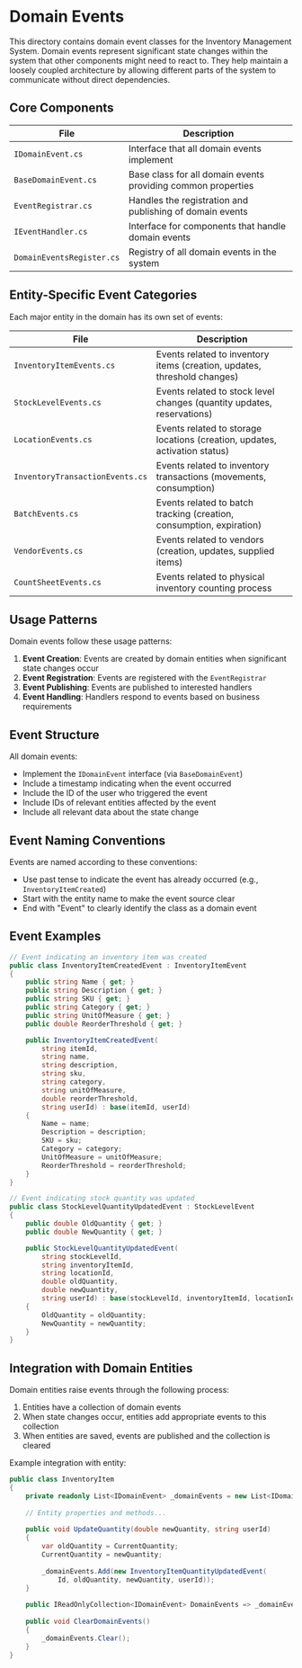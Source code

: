 # Domain Events

This directory contains domain event classes for the Inventory Management System. Domain events represent significant state changes within the system that other components might need to react to. They help maintain a loosely coupled architecture by allowing different parts of the system to communicate without direct dependencies.

## Core Components

| File | Description |
|------|-------------|
| `IDomainEvent.cs` | Interface that all domain events implement |
| `BaseDomainEvent.cs` | Base class for all domain events providing common properties |
| `EventRegistrar.cs` | Handles the registration and publishing of domain events |
| `IEventHandler.cs` | Interface for components that handle domain events |
| `DomainEventsRegister.cs` | Registry of all domain events in the system |

## Entity-Specific Event Categories

Each major entity in the domain has its own set of events:

| File | Description |
|------|-------------|
| `InventoryItemEvents.cs` | Events related to inventory items (creation, updates, threshold changes) |
| `StockLevelEvents.cs` | Events related to stock level changes (quantity updates, reservations) |
| `LocationEvents.cs` | Events related to storage locations (creation, updates, activation status) |
| `InventoryTransactionEvents.cs` | Events related to inventory transactions (movements, consumption) |
| `BatchEvents.cs` | Events related to batch tracking (creation, consumption, expiration) |
| `VendorEvents.cs` | Events related to vendors (creation, updates, supplied items) |
| `CountSheetEvents.cs` | Events related to physical inventory counting process |

## Usage Patterns

Domain events follow these usage patterns:

1. **Event Creation**: Events are created by domain entities when significant state changes occur
2. **Event Registration**: Events are registered with the `EventRegistrar`
3. **Event Publishing**: Events are published to interested handlers
4. **Event Handling**: Handlers respond to events based on business requirements

## Event Structure

All domain events:

- Implement the `IDomainEvent` interface (via `BaseDomainEvent`)
- Include a timestamp indicating when the event occurred
- Include the ID of the user who triggered the event
- Include IDs of relevant entities affected by the event
- Include all relevant data about the state change

## Event Naming Conventions

Events are named according to these conventions:

- Use past tense to indicate the event has already occurred (e.g., `InventoryItemCreated`)
- Start with the entity name to make the event source clear
- End with "Event" to clearly identify the class as a domain event

## Event Examples

```csharp
// Event indicating an inventory item was created
public class InventoryItemCreatedEvent : InventoryItemEvent
{
    public string Name { get; }
    public string Description { get; }
    public string SKU { get; }
    public string Category { get; }
    public string UnitOfMeasure { get; }
    public double ReorderThreshold { get; }

    public InventoryItemCreatedEvent(
        string itemId, 
        string name, 
        string description, 
        string sku, 
        string category, 
        string unitOfMeasure, 
        double reorderThreshold, 
        string userId) : base(itemId, userId)
    {
        Name = name;
        Description = description;
        SKU = sku;
        Category = category;
        UnitOfMeasure = unitOfMeasure;
        ReorderThreshold = reorderThreshold;
    }
}

// Event indicating stock quantity was updated
public class StockLevelQuantityUpdatedEvent : StockLevelEvent
{
    public double OldQuantity { get; }
    public double NewQuantity { get; }

    public StockLevelQuantityUpdatedEvent(
        string stockLevelId, 
        string inventoryItemId, 
        string locationId, 
        double oldQuantity, 
        double newQuantity, 
        string userId) : base(stockLevelId, inventoryItemId, locationId, userId)
    {
        OldQuantity = oldQuantity;
        NewQuantity = newQuantity;
    }
}
```

## Integration with Domain Entities

Domain entities raise events through the following process:

1. Entities have a collection of domain events
2. When state changes occur, entities add appropriate events to this collection
3. When entities are saved, events are published and the collection is cleared

Example integration with entity:

```csharp
public class InventoryItem
{
    private readonly List<IDomainEvent> _domainEvents = new List<IDomainEvent>();
    
    // Entity properties and methods...
    
    public void UpdateQuantity(double newQuantity, string userId)
    {
        var oldQuantity = CurrentQuantity;
        CurrentQuantity = newQuantity;
        
        _domainEvents.Add(new InventoryItemQuantityUpdatedEvent(
            Id, oldQuantity, newQuantity, userId));
    }
    
    public IReadOnlyCollection<IDomainEvent> DomainEvents => _domainEvents.AsReadOnly();
    
    public void ClearDomainEvents()
    {
        _domainEvents.Clear();
    }
}
```
